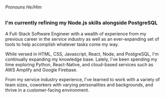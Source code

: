 ###### Pronouns He/Him

### I'm currently refining my Node.js skills alongside PostgreSQL

A Full-Stack Software Engineer with a wealth of experience from my previous career in the service industry as well as an ever-expanding set of tools to help accomplish whatever tasks come my way.

While versed in HTML, CSS, Javascript, React, Node, and PostgreSQL, I'm continually expanding my knowledge base. Lately, I've been spending my time exploring Python, React-Native, and cloud-based services such as AWS Amplify and Google Firebase.

From my service industry experience, I've learned to work with a variety of team sizes, coworkers with varying personalities and backgrounds, and thrive in a customer-facing environment.
<!--
**Real-Arthur/Real-Arthur** is a ✨ _special_ ✨ repository because its `README.md` (this file) appears on your GitHub profile.

Here are some ideas to get you started:

- 🔭 I’m currently working on ...
- 🌱 I’m currently learning ...
- 👯 I’m looking to collaborate on ...
- 🤔 I’m looking for help with ...
- 💬 Ask me about ...
- 📫 How to reach me: ...
- 😄 Pronouns: ...
- ⚡ Fun fact: ...
-->
